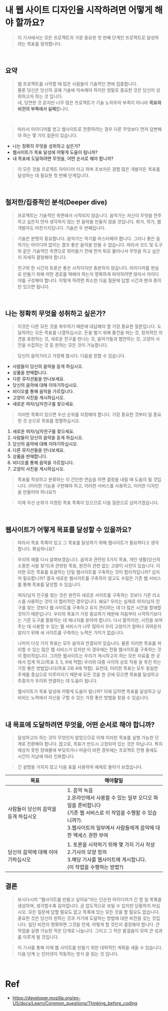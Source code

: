 # 내 웹 사이트 디자인을 시작하려면 어떻게 해야 할까요?

> 이 기사에서는 모든 프로젝트의 가장 중요한 첫 번째 단계인 프로젝트로 달성하려는 목표를 정의합니다.

<br/>

## 요약

> 웹 프로젝트를 시작할 때 많은 사람들이 기술적인 면에 집중합니다.<br/>
> 물론 당신은 당신의 공예 기술에 익숙해야 하지만 정말로 중요한 것은 당신이 성취하고자 하는 것 입니다.<br/>
> 네, 당연한 것 같지만 너무 많은 프로젝트가 기술 노하우의 부족이 아니라 <b>목표와 비전의 부족에서 실패</b>합니다.

<br/>

> 따라서 아이디어를 얻고 웹사이트로 전환하려는 경우 다른 무엇보다 먼저 답변해야 하는 몇 가지 질문이 있습니다.

- 나는 정확히 무엇을 성취하고 싶은가?
- 웹사이트가 목표 달성에 어떻게 도움이 됩니까?
- 내 목표에 도달하려면 무엇을, 어떤 순서로 해야 합니까?

> 이 모든 것을 프로젝트 아이디어 라고 하며 초보자든 경험 많은 개발자든 목표를 달성하는 데 필요한 첫 번째 단계입니다.

<br/>

## 철저한/집중적인 분석(Deeper dive)

> 프로젝트는 기술적인 측면에서 시작되지 않습니다. 음악가는 자신이 무엇을 연주하고 싶은지 먼저 생각하지 않는 한 음악을 만들지 않을 것입니다. 화가, 작가, 웹 개발자도 마찬가지입니다. 기술은 두 번째입니다.

> 기술은 분명히 중요합니다. 음악가는 악기를 마스터해야 합니다. 그러나 좋은 음악가는 아이디어 없이는 결코 좋은 음악을 만들 수 없습니다. 따라서 코드 및 도구와 같은 기술적인 측면으로 뛰어들기 전에 먼저 뒤로 물러나서 무엇을 하고 싶은지 자세히 결정해야 합니다.

> 친구와 한 시간의 토론은 좋은 시작이지만 충분하지 않습니다. 아이디어를 현실로 만들기 위해 어떤 경로를 택해야 하는지 명확하게 파악하려면 앉아서 아이디어를 구성해야 합니다. 이렇게 하려면 최소한 다음 질문에 답할 시간과 펜과 종이만 있으면 됩니다.

<br/>

## 나는 정확히 무엇을 성취하고 싶은가?

> 이것은 다른 모든 것을 좌우하기 때문에 대답해야 할 가장 중요한 질문입니다. 도달하려는 모든 목표를 나열하십시오. 돈을 벌기 위해 물건을 파는 것, 정치적인 의견을 표현하는 것, 새로운 친구를 만나는 것, 음악가들과 협연하는 것, 고양이 사진을 수집하는 것 등 원하는 모든 것이 가능합니다.

> 당신이 음악가라고 가정해 봅시다. 다음을 원할 수 있습니다.

- 사람들이 당신의 음악을 듣게 하십시오.
- 상품을 판매합니다.
- 다른 뮤지션들을 만나보세요.
- 당신의 음악에 대해 이야기하십시오.
- 비디오를 통해 음악을 가르칩니다.
- 고양이 사진을 게시하십시오.
- 새로운 여자/남자친구를 찾으세요.

> 이러한 목록이 있으면 우선 순위를 지정해야 합니다. 가장 중요한 것부터 덜 중요한 것 순으로 목표를 정렬하십시오.

1. 새로운 여자/남자친구를 찾으세요.
2. 사람들이 당신의 음악을 듣게 하십시오.
3. 당신의 음악에 대해 이야기하십시오.
4. 다른 뮤지션들을 만나보세요.
5. 상품을 판매합니다.
6. 비디오를 통해 음악을 가르칩니다.
7. 고양이 사진을 게시하십시오.

> 목표를 작성하고 분류하는 이 간단한 연습을 하면 결정을 내릴 때 도움이 될 것입니다. (이러한 기능을 구현해야 하고, 이러한 서비스를 사용하고, 이러한 디자인을 만들어야 하나요?)

> 이제 우선 순위가 지정된 목표 목록이 있으므로 다음 질문으로 넘어가겠습니다.

<br/>

## 웹사이트가 어떻게 목표를 달성할 수 있을까요?

> 따라서 목표 목록이 있고 그 목표를 달성하기 위해 웹사이트가 필요하다고 생각합니다. 확실하나요?

> 우리의 예를 다시 살펴보겠습니다. 음악과 관련된 5가지 목표, 개인 생활(당신의 소중한 사람 찾기)과 관련된 목표, 완전히 관련 없는 고양이 사진이 있습니다. 이러한 모든 목표를 포괄하는 단일 웹사이트를 구축하는 것이 합리적입니까? 심지어 필요합니까? 결국 새로운 웹사이트를 구축하지 않고도 수많은 기존 웹 서비스를 통해 목표를 달성할 수 있습니다.

> 여자/남자 친구를 찾는 것은 완전히 새로운 사이트를 구축하는 것보다 기존 리소스를 사용하는 것이 더 합리적인 경우입니다. 왜요? 우리는 실제로 여자/남자 친구를 찾는 것보다 웹 사이트를 구축하고 유지 관리하는 데 더 많은 시간을 할애할 것이기 때문입니다. 우리의 목표가 가장 중요하기 때문에 처음부터 시작하기보다는 기존 도구를 활용하는 데 에너지를 쏟아야 합니다. 다시 말하지만, 사진을 보여주는 데 사용할 수 있는 웹 서비스가 너무 많아서 우리 고양이가 얼마나 귀여운지 알리기 위해 새 사이트를 구축하는 노력은 가치가 없습니다.

> 나머지 다섯 가지 목표는 모두 음악과 연결되어 있습니다. 물론 이러한 목표를 처리할 수 있는 많은 웹 서비스가 있지만 이 경우에는 전용 웹사이트를 구축하는 것이 합리적입니다. 그러한 웹사이트는 우리가 게시하고자 하는 모든 자료를 한 곳에서 집계 하고(목표 3, 5, 6에 적합) 우리와 대중 사이의 상호 작용 을 촉진 하는 가장 좋은 방법입니다(목표 2와 4에 적합). 요컨대, 이러한 목표는 모두 동일한 주제를 중심으로 이루어지기 때문에 모든 것을 한 곳에 모으면 목표를 달성하고 추종자가 우리와 연결하는 데 도움이 됩니다.

> 웹사이트가 목표 달성에 어떻게 도움이 됩니까? 이에 답하면 목표를 달성하고 낭비되는 노력에서 자신을 구할 수 있는 가장 좋은 방법을 찾을 수 있습니다.

<br/>

## 내 목표에 도달하려면 무엇을, 어떤 순서로 해야 합니까?

> 달성하고자 하는 것이 무엇인지 알았으므로 이제 이러한 목표를 실행 가능한 단계로 전환해야 합니다. 참고로, 목표가 반드시 고정되어 있는 것은 아닙니다. 특히 예상치 못한 장애물에 부딪히거나 마음이 바뀐 경우에는 프로젝트 진행 중에도 시간이 지남에 따라 진화합니다.

> 긴 설명을 거치지 않고 다음 표를 사용하여 예제로 돌아가 보겠습니다.

| 목표                                 | 해야할일                                                                                                                                                                                              |
| ------------------------------------ | ----------------------------------------------------------------------------------------------------------------------------------------------------------------------------------------------------- |
| 사람들이 당신의 음악을 듣게 하십시오 | 1. 음악 녹음<br/> 2.온라인에서 사용할 수 있는 일부 오디오 파일을 준비합니다<br/>(기존 웹 서비스로 이 작업을 수행할 수 있습니까?). <br/> 3.웹사이트의 일부에서 사람들에게 음악에 대한 액세스 권한 부여 |
| 당신의 음악에 대해 이야기하십시오    | 1. 토론을 시작하기 위해 몇 가지 기사 작성<br/>2.기사의 모양 정의<br/>3.해당 기사를 웹사이트에 게시합니다.<br/>(이 작업을 수행하는 방법?)                                                              |

## 결론

> 보시다시피 "웹사이트를 만들고 싶어요"라는 단순한 아이디어가 긴 할 일 목록을 생성하며, 생각할수록 길어집니다. 곧 압도적으로 보일 수 있지만 당황하지 마십시오. 모든 질문에 답할 필요도 없고 목록에 있는 모든 것을 할 필요도 없습니다. 중요한 것은 당신이 원하는 것과 거기에 도달하는 방법에 대한 비전을 갖는 것입니다. 일단 비전이 명확하면 그것을 언제, 어떻게 할 것인지 결정해야 합니다. 큰 작업을 실행 가능한 작은 단계로 나눕니다. 그리고 그 작은 발걸음이 모여 큰 성과를 이루게 될 것입니다.

> 이 기사를 통해 이제 웹 사이트를 만들기 위한 대략적인 계획을 세울 수 있습니다. 다음 단계 는 인터넷이 작동하는 방식 을 읽는 것 입니다.

<br/>

# Ref

- https://developer.mozilla.org/en-US/docs/Learn/Common_questions/Thinking_before_coding
